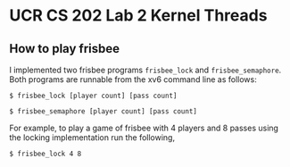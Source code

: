 # UCR CS 202 Lab 2 Kernel Threads
## How to play frisbee
I implemented two frisbee programs `frisbee_lock` and `frisbee_semaphore`. Both programs are runnable from the xv6 command line as follows:

```
$ frisbee_lock [player count] [pass count]
```
```
$ frisbee_semaphore [player count] [pass count]
```
For example, to play a game of frisbee with 4 players and 8 passes using the locking implementation run the following, 
```
$ frisbee_lock 4 8
```
